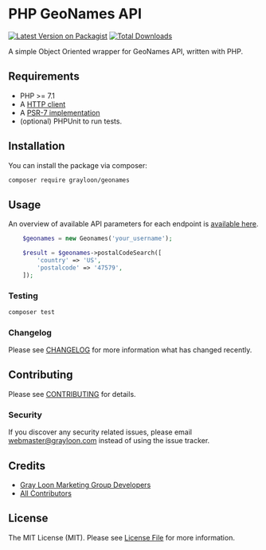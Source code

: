 # PHP GeoNames API

[![Latest Version on Packagist](https://img.shields.io/packagist/v/grayloon/geonames.svg?style=flat-square)](https://packagist.org/packages/grayloon/geonames)
[![Total Downloads](https://img.shields.io/packagist/dt/grayloon/geonames.svg?style=flat-square)](https://packagist.org/packages/grayloon/geonames)

A simple Object Oriented wrapper for GeoNames API, written with PHP.

## Requirements
- PHP >= 7.1
- A [HTTP client](https://packagist.org/providers/php-http/client-implementation)
- A [PSR-7 implementation](https://packagist.org/providers/psr/http-message-implementation)
- (optional) PHPUnit to run tests.

## Installation

You can install the package via composer:

```bash
composer require grayloon/geonames
```

## Usage
An overview of available API parameters for each endpoint is [available here](http://www.geonames.org/export/ws-overview.html).

``` php
    $geonames = new Geonames('your_username');

    $result = $geonames->postalCodeSearch([
        'country' => 'US',
        'postalcode' => '47579',
    ]);  
```

### Testing

``` bash
composer test
```

### Changelog

Please see [CHANGELOG](CHANGELOG.md) for more information what has changed recently.

## Contributing

Please see [CONTRIBUTING](CONTRIBUTING.md) for details.

### Security

If you discover any security related issues, please email webmaster@grayloon.com instead of using the issue tracker.

## Credits

- [Gray Loon Marketing Group Developers](https://github.com/grayloon)
- [All Contributors](../../contributors)

## License

The MIT License (MIT). Please see [License File](LICENSE.md) for more information.